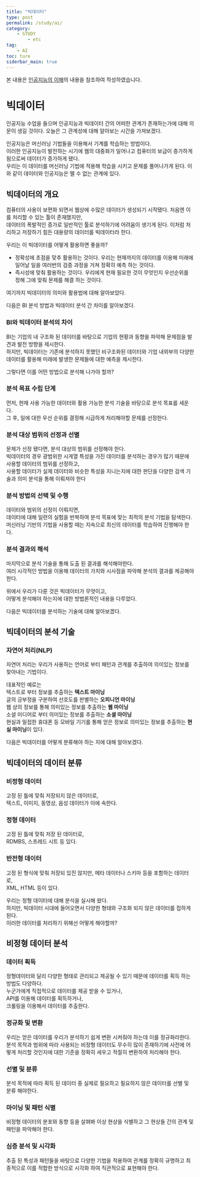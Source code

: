 ```yaml
---
title: "빅데이터"
type: post
permalink: /study/ai/
category: 
    - STUDY
        - etc
tag:
    - AI
toc: ture
siderbar_main: true
---
```

본 내용은 [인공지능의 이해](https://www.edwith.org/knusw-ai)의 내용을 참조하여 작성하였습니다.  

# 빅데이터
인공지능 수업을 들으며 인공지능과 빅데이터 간의 어떠한 관계가 존재하는가에 대해 의문이 생길 것이다.
오늘은 그 관계성에 대해 알아보는 시간을 가져보겠다.  

인공지능은 머신러닝 기법들을 이용해서 기계를 학습하는 방법이다.  
이러한 인공지능이 발전하는 시기에  웹의 대중화가 일어나고 컴퓨터의 보급이 증가하게 됨으로써 데이터가 증가하게 됐다.   
우리는 이 데이터를 머신러닝 기법에 적용해 학습을 시키고 문제를 풀어나가게 된다. 이와 같이 데이터와 인공지능은 뗄 수 없는 관계에 있다.  

## 빅데이터의 개요
컴퓨터의 사용이 보편화 되면서 웹상에 수많은 데이터가 생성되기 시작됐다. 처음엔 이를 처리할 수 있는 툴이 존재했지만,  
데이터의 폭발적인 증가로 일반적인 툴로 분석하기에 어려움이 생기게 된다.
이처럼 처리하고 저장하기 힘든 대용량의 데이터를 빅데이터라 한다.  

우리는 이 빅데이터를 어떻게 활용하면 좋을까?
- 정확성에 초점을 맞추 활용하는 것이다. 우리는 현재까지의 데이터를 이용해 미래에 일어날 일을 여러번의 검증 과정을 거쳐 정확히 예측 하는 것이다.
- 즉시성에 맞춰 활용하는 것이다. 우리에게 현재 필요한 것이 무엇인지 우선순위를 정해 그에 맞춰 문제를 해결 하는 것이다.

여기까지 빅데이터의 의미와 활용법에 대해 알아보았다.

다음은 BI 분석 방법과 빅데이터 분석 간 차이를 알아보겠다.

### BI와 빅데이터 분석의 차이
BI는 기업의 내 구조화 된 데이터를 바탕으로 기업의 현황과 동향을 파악해 문제점을 발견과 발전 방향을 제시한다.  
하지만, 빅데이터는 기존에 분석하지 못했던 비구조화된 데이터와 기업 내외부의 다양한 데이터를 활용해 미래에 발생한 문제들에 대한 예측을 제시한다.

그렇다면 이를 어떤 방법으로 분석해 나가야 할까?
### 분석 목표 수립 단계
먼저, 현재 사용 가능한 데이터와 활용 가능한 분석 기술을 바탕으로 분석 목표를 세운다.  
그 후, 일에 대한 우선 순위를 결정해 시급하게 처리해야할 문제를 선정한다.

### 분석 대상 범위의 선정과 선별
문제가 선정 됐다면, 분석 대상의 범위를 선정해야 한다.  
빅데이터의 경우 광범위한 시게열 특성을 가진 데이터를 분석하는 경우가 많기 때문에 사용할 데이터의 범위를 선정하고,   
사용할 데이터가 실제 데이터와 비슷한 특성을 지니는지에 대한 판단을 다양한 검색 기술과 의미 분석을 통해 이뤄져야 한다

### 분석 방법의 선택 및 수행
데이터와 범위의 선정이 이뤄지면,  
데이터에 대해 일련의 실험을 반복하여 분석 목표에 맞는 최적의 분석 기법을 탐색한다.  
머신러닝 기반의 기법을 사용할 때는 지속으로 최신의 데이터를 학습하여 진행해야 한다.

### 분석 결과의 해석
마지막으로 분석 기술을 통해 도출 된 결과를 해석해야한다.  
여러 시각적인 방법을 이용해 데이터의 가치와 시사점을 파악해 분석의 결과를 제공해야한다.

위에서 우리가 다룬 것은 빅데이터가 무엇이고,   
어떻게 분석해야 하는지에 대한 방법론적인 내용을 다루었다.  

다음은 빅데이터를 분석하는 기술에 대해 알아보겠다.

## 빅데이터의 분석 기술
### 자연어 처리(NLP)
자연어 처리는 우리가 사용하는 언어로 부터 패턴과 관계를 추출하여 의미있는 정보를 찾아내는 기법이다.  

대표적인 예로는  
텍스트로 부터 정보를 추출하는 **텍스트 마이닝**   
글의 긍부정을 구분하여 선호도를 판별하는 **오피니언 마이닝**   
웹 상의 정보를 통해 의미있는 정보를 추출하는 **웹 마이닝**  
소셜 미디어로 부터 의미있는 정보를 추출하는 **소셜 마이닝**   
현실과 밀접한 휴대폰 등 모바일 기기를 통해 얻은 정보로 의미있는 정보를 추출하는 **현실 마이닝**이 있다.  

다음은 빅데이터를 어떻게 분류해야 하는 지에 대해 알아보겠다.  
## 빅데이터의 데이터 분류
### 비정형 데이터
고정 된 틀에 맞춰 저장되지 않은 데이터로,  
텍스트, 이미지, 동영상, 음성 데이터가 이에 속한다.

### 정형 데이터
고정 된 틀에 맞춰 저장 된 데이터로,  
RDMBS, 스프레드 시트 등 있다.

### 반전형 데이터
고정 된 형식에 맞춰 저장되 있진 않지만, 메타 데이터나 스키마 등을 포함하는 데이터로,  
XML, HTML 등이 있다.  

우리는 정형 데이터에 대해 분석을 실시해 왔다.  
하지만, 빅데이터 시대에 들어오면서 다양한 형태와 구조화 되지 않은 데이터를 접하게 된다.  
이러한 데이터를 처리하기 위해선 어떻게 해야할까?

## 비정형 데이터 분석
### 데이터 획득
정형데이터와 달리 다양한 형태로 관리되고 제공될 수 있기 때문에 데이터를 획득 하는 방법도 다양하다.  
누군가에게 직접적으로 데이터를 제공 받을 수 있거나,   
API를 이용해 데이터를 획득하거나,   
크롤링을 이용해서 데이터를 추출한다.

### 정규화 및 변환
우리는 얻은 데이터를 우리가 분석하기 쉽게 변환 시켜줘야 하는데 이를 정규화라한다.  
분석 목적과 범위에 따라 사용되는 비정형 데이터도 무수히 많이 존재하기에 사전에 어떻게 처리할 것인지에 대한 기준을 정확히 세우고 적절히 변환하여 처리해야 한다.  

### 선별 및 분류
분석 목적에 따라 획득 된 데이터 중 실제로 필요하고 필요하지 않은 데이터를 선별 및 분류 해야한다.  

### 마이닝 및 패턴 식별
비정형 데이터의 분포와 동향 등을 살펴봐 이상 현상을 식별하고 그 현상들 간의 관계 및 패턴을 파악해야 한다.

### 심층 분석 및 시각화
추출 된 특성과 패턴들을 바탕으로 다양한 기법을 적용하여 관계를 정확히 규명하고 최종적으로 이를 적합한 방식으로 시각화 하여 직관적으로 표현해야 한다.